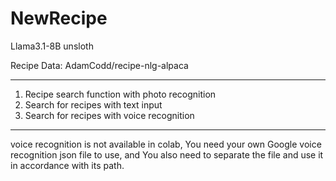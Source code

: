 # NewRecipe
Llama3.1-8B unsloth

Recipe Data: AdamCodd/recipe-nlg-alpaca

----------------------------------------------------------------------

1. Recipe search function with photo recognition
2. Search for recipes with text input
3. Search for recipes with voice recognition

----------------------------------------------------------------------
voice recognition is not available in colab,
You need your own Google voice recognition json file to use, 
and You also need to separate the file and use it in accordance with its path.
